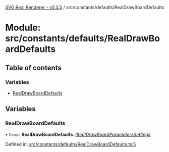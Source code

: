 [SVG Real Renderer - v0.3.5](../docs.md) / src/constants/defaults/RealDrawBoardDefaults

# Module: src/constants/defaults/RealDrawBoardDefaults

## Table of contents

### Variables

- [RealDrawBoardDefaults](src_constants_defaults_realdrawboarddefaults.md#realdrawboarddefaults)

## Variables

### RealDrawBoardDefaults

• `Const` **RealDrawBoardDefaults**: [*IRealDrawBoardParametersSettings*](../interfaces/src_types_realdrawboardtypes.irealdrawboardparameterssettings.md)

Defined in: [src/constants/defaults/RealDrawBoardDefaults.ts:5](https://github.com/HarshKhandeparkar/svg-real-renderer/blob/f34f0c8/src/constants/defaults/RealDrawBoardDefaults.ts#L5)
